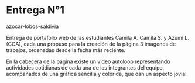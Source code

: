 # Entrega N°1
azocar-lobos-saldivia

Entrega de portafolio web de las estudiantes Camila A. Camila S. y Azumi L. (CCA), cada una propuso para la creación de la página 3 imagenes de trabajos, ordenadas desde la fecha más reciente.

En la cabecera de la página existe un video autoloop representando actividades cotidianas de cada una de las integrantes del equipo, acompañados de una gráfica sencilla y colorida, que dan un aspecto jovial.
